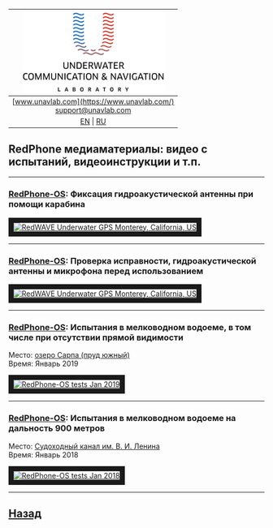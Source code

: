| ![logo](/documentation/sm_logo.png) |
| :---: |
| [www.unavlab.com](https://www.unavlab.com/) <br/> [support@unavlab.com](mailto:support@unavlab.com) |
| [EN](/documentation/EN/RedPhone/media.md) \| [RU](/documentation/RU/RedPhone/media.md) |

## RedPhone медиаматериалы: видео с испытаний, видеоинструкции и т.п.

_______

### [RedPhone-OS](RedPhone_OS_Specification_ru.md): Фиксация гидроакустической антенны при помощи карабина  

<a href="https://youtu.be/_2PoVsB1wEY" 
target="_blank"><img src="http://img.youtube.com/vi/_2PoVsB1wEY/0.jpg" 
alt="RedWAVE Underwater GPS Monterey, California, US" width="240" height="180" border="10" /></a>  

_______

### [RedPhone-OS](RedPhone_OS_Specification_ru.md): Проверка исправности, гидроакустической антенны и микрофона перед использованием  

<a href="https://youtu.be/_2PoVsB1wEY" 
target="_blank"><img src="http://img.youtube.com/vi/_2PoVsB1wEY/0.jpg" 
alt="RedWAVE Underwater GPS Monterey, California, US" width="240" height="180" border="10" /></a>  

_______

### [RedPhone-OS](RedPhone_OS_Specification_ru.md): Испытания в мелководном водоеме, в том числе при отсутствии прямой видимости

Место: [озеро Сарпа (пруд южный)](https://goo.gl/maps/Gh1CoB7WbeRyds6T8)  
Время: Январь 2019

<a href="https://youtu.be/Q7X9R5FQ240" 
target="_blank"><img src="http://img.youtube.com/vi/Q7X9R5FQ240/0.jpg" 
alt="RedPhone-OS tests Jan 2019" width="240" height="180" border="10" /></a>  

______  

### [RedPhone-OS](RedPhone_OS_Specification_ru.md): Испытания в мелководном водоеме на дальность 900 метров

Место: [Судоходный канал им. В. И. Ленина](https://goo.gl/maps/ccKqmdcb5jeUcaEZ9)  
Время: Январь 2018

<a href="https://youtu.be/_Us7q6d8KnY" 
target="_blank"><img src="http://img.youtube.com/vi/_Us7q6d8KnY/0.jpg" 
alt="RedPhone-OS tests Jan 2018" width="240" height="180" border="10" /></a>  

______  


## [Назад](/../../media_videos_ru.md)
